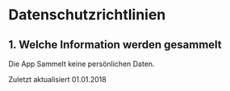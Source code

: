 # Datenschutzrichtlinien
## 1. Welche Information werden gesammelt
Die App Sammelt keine persönlichen Daten.

Zuletzt aktualisiert 01.01.2018
